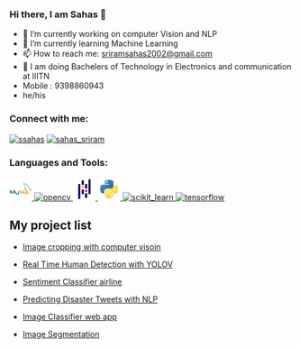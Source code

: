 ### Hi there, I am Sahas 👋

- 🔭 I’m currently working on computer Vision and NLP
- 🌱 I’m currently learning Machine Learning 
- 📫 How to reach me: sriramsahas2002@gmail.com
- 🏫 I am doing Bachelers of Technology in Electronics and communication at IIITN
- Mobile : 9398860943
- he/his 


<h3 align="left">Connect with me:</h3>
<p align="left">
<a href="https://linkedin.com/in/ssahas" target="blank"><img align="center" src="https://raw.githubusercontent.com/rahuldkjain/github-profile-readme-generator/master/src/images/icons/Social/linked-in-alt.svg" alt="ssahas" height="30" width="40" /></a>
<a href="https://instagram.com/sahas_sriram" target="blank"><img align="center" src="https://raw.githubusercontent.com/rahuldkjain/github-profile-readme-generator/master/src/images/icons/Social/instagram.svg" alt="sahas_sriram" height="30" width="40" /></a>
</p>

<h3 align="left">Languages and Tools:</h3>
<p align="left"> <a href="https://www.mysql.com/" target="_blank" rel="noreferrer"> <img src="https://raw.githubusercontent.com/devicons/devicon/master/icons/mysql/mysql-original-wordmark.svg" alt="mysql" width="40" height="40"/> </a> <a href="https://opencv.org/" target="_blank" rel="noreferrer"> <img src="https://www.vectorlogo.zone/logos/opencv/opencv-icon.svg" alt="opencv" width="40" height="40"/> </a> <a href="https://pandas.pydata.org/" target="_blank" rel="noreferrer"> <img src="https://raw.githubusercontent.com/devicons/devicon/2ae2a900d2f041da66e950e4d48052658d850630/icons/pandas/pandas-original.svg" alt="pandas" width="40" height="40"/> </a> <a href="https://www.python.org" target="_blank" rel="noreferrer"> <img src="https://raw.githubusercontent.com/devicons/devicon/master/icons/python/python-original.svg" alt="python" width="40" height="40"/> </a> <a href="https://scikit-learn.org/" target="_blank" rel="noreferrer"> <img src="https://upload.wikimedia.org/wikipedia/commons/0/05/Scikit_learn_logo_small.svg" alt="scikit_learn" width="40" height="40"/> </a> <a href="https://www.tensorflow.org" target="_blank" rel="noreferrer"> <img src="https://www.vectorlogo.zone/logos/tensorflow/tensorflow-icon.svg" alt="tensorflow" width="40" height="40"/> </a> </p>





## My project list

- [Image cropping with computer visoin](https://github.com/SSahas/Image-cropping-with-Computer-vision)

-  [Real Time Human Detection with YOLOV](https://github.com/SSahas/Real-Time-Human-detection)

- [Sentiment Classifier airline](https://github.com/SSahas/Sentiment_analysis_airline)

- [Predicting Disaster Tweets with NLP](https://github.com/SSahas/Disaster-Tweets-using-NLP)

- [Image Classifier web app](https://github.com/SSahas/Image-Recognition)

- [Image Segmentation](https://github.com/SSahas/Image_Segmentation)







